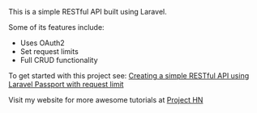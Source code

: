 This is a simple RESTful API built using Laravel.

Some of its features include:

<ul>
    <li>Uses OAuth2</li>
    <li>Set request limits</li>
    <li>Full CRUD functionality</li>
</ul>

To get started with this project see: <a href="https://projecthn.000webhostapp.com/article/27">Creating a simple RESTful API using Laravel Passport with request limit</a>

Visit my website for more awesome tutorials at <a href="https://projecthn.000webhostapp.com/articles" >Project HN</a>
